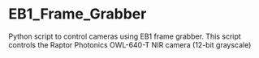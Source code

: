 # EB1_Frame_Grabber
Python script to control cameras using EB1 frame grabber. 
This script controls the Raptor Photonics OWL-640-T NIR camera (12-bit grayscale)
